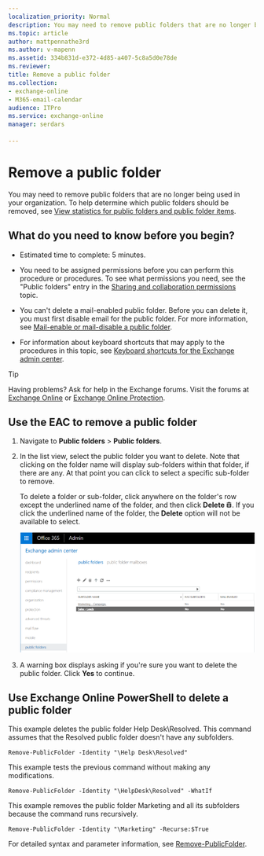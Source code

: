 ```yaml
---
localization_priority: Normal
description: You may need to remove public folders that are no longer being used in your organization. To help determine which public folders should be removed, see View statistics for public folders and public folder items.
ms.topic: article
author: mattpennathe3rd
ms.author: v-mapenn
ms.assetid: 334b831d-e372-4d85-a407-5c8a5d0e78de
ms.reviewer: 
title: Remove a public folder
ms.collection: 
- exchange-online
- M365-email-calendar
audience: ITPro
ms.service: exchange-online
manager: serdars

---
```


# Remove a public folder

You may need to remove public folders that are no longer being used in your organization. To help determine which public folders should be removed, see [View statistics for public folders and public folder items](view-public-folder-statistics.md).

## What do you need to know before you begin?

- Estimated time to complete: 5 minutes.

- You need to be assigned permissions before you can perform this procedure or procedures. To see what permissions you need, see the "Public folders" entry in the [Sharing and collaboration permissions](https://technet.microsoft.com/library/b7fa4b7c-1266-45bd-a14b-f66be0459cc5.aspx) topic.

- You can't delete a mail-enabled public folder. Before you can delete it, you must first disable email for the public folder. For more information, see [Mail-enable or mail-disable a public folder](enable-or-disable-mail-for-public-folder.md).

- For information about keyboard shortcuts that may apply to the procedures in this topic, see [Keyboard shortcuts for the Exchange admin center](../../accessibility/keyboard-shortcuts-in-admin-center.md).

> [!TIP]
> Having problems? Ask for help in the Exchange forums. Visit the forums at [Exchange Online](https://go.microsoft.com/fwlink/p/?linkId=267542) or [Exchange Online Protection](https://go.microsoft.com/fwlink/p/?linkId=285351).

## Use the EAC to remove a public folder

1. Navigate to **Public folders** \> **Public folders**.

2. In the list view, select the public folder you want to delete. Note that clicking on the folder name will display sub-folders within that folder, if there are any. At that point you can click to select a specific sub-folder to remove.

     To delete a folder or sub-folder, click anywhere on the folder's row except the underlined name of the folder, and then click **Delete** ![Delete icon](../../media/ITPro_EAC_DeleteIcon.gif). If you click the underlined name of the folder, the **Delete** option will not be available to select.

    ![Selecting a public folder to remove](../../media/8666290d-3f19-4c70-afe3-45569762718b.png)

3. A warning box displays asking if you're sure you want to delete the public folder. Click **Yes** to continue.

## Use Exchange Online PowerShell to delete a public folder

This example deletes the public folder Help Desk\Resolved. This command assumes that the Resolved public folder doesn't have any subfolders.

```
Remove-PublicFolder -Identity "\Help Desk\Resolved"
```

This example tests the previous command without making any modifications.

```
Remove-PublicFolder -Identity "\HelpDesk\Resolved" -WhatIf
```

This example removes the public folder Marketing and all its subfolders because the command runs recursively.

```
Remove-PublicFolder -Identity "\Marketing" -Recurse:$True
```

For detailed syntax and parameter information, see [Remove-PublicFolder](https://docs.microsoft.com/powershell/module/exchange/sharing-and-collaboration/remove-publicfolder).
